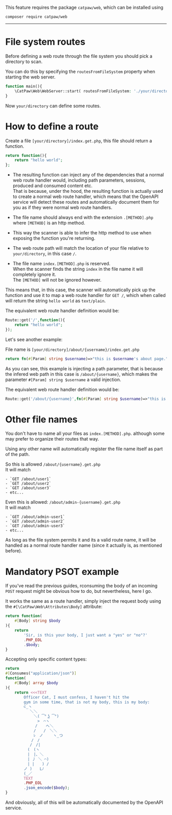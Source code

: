 This feature requires the package `catpaw/web`, which can be installed using<br/>
```
composer require catpaw/web
```
<hr/>

# File system routes

Before defining a web route through the file system you should pick a directory to scan.

You can do this by specifying the `routesFromFileSystem` property when starting the web server.
```php
function main(){
    \CatPaw\Web\WebServer::start( routesFromFileSystem: './your/directory' );
}
```
Now `your/directory` can define some routes.

# How to define a route

Create a file `[your/directory]/index.get.php`, this file should return a function.
```php
return function(){
    return "hello world";
};
```

- The resulting function can inject any of the dependencies that a normal web route handler would, including path parameters, sessions, produced and consumed content etc.<br/>
  That is because, under the hood, the resulting function is actually used to create a normal web route handler, which means that the OpenAPI service will detect these routes and automatically document them for you as if they were normal web route handlers.

- The file name should always end with the extension `.[METHOD].php` where `[METHOD]` is an http method.

- This way the scanner is able to infer the http method to use when exposing the function you're returning.

- The web route path will match the location of your file relative to `your/directory`, in this case `/`.

- The file name `index.[METHOD].php` is reserved.<br/>
  When the scanner finds the string `index` in the file name it will completely ignore it.<br/>
  The `[METHOD]` will not be ignored however.

This means that, in this case, the scanner will automatically pick up the function and use it to map a web route handler for `GET /`, which when called will return the string `hello world` as `text/plain`.

The equivalent web route handler definition would be:

```php
Route::get('/',function(){
    return "hello world";
});
```

Let's see another example:

File name is `[your/directory]/about/{username}/index.get.php`

```php
return fn(#[Param] string $username)=>"this is $username's about page.";
```

As you can see, this example is injecting a path parameter, that is because the infered web path in this case is `/about/{username}`, which makes the parameter `#[Param] string $username` a valid injection.

The equivalent web route handler definition would be:

```php
Route::get('/about/{username}',fn(#[Param] string $username)=>"this is $username's about page.");
```

# Other file names

You don't have to name all your files as `index.[METHOD].php`. although some may prefer to organize their routes that way.


Using any other name will automatically register the file name itself as part of the path.

So this is allowed `/about/{username}.get.php`<br/>
It will match 

    - `GET /about/user1`
    - `GET /about/user2`
    - `GET /about/user3`
    - etc...

Even this is allowed: `/about/admin-{username}.get.php`<br/>
It will match

    - `GET /about/admin-user1`
    - `GET /about/admin-user2`
    - `GET /about/admin-user3`
    - etc...

As long as the file system permits it and its a valid route name, it will be handled as a normal route handler name (since it actually is, as mentioned before).

# Mandatory PSOT example

If you've read the previous guides, rconsuming the body of an incoming `POST` request might be obvious how to do, but nevertheless, here I go.

It works the same as a route handler, simply inject the request body using the `#[\CatPaw\Web\Attributes\Body]` attribute:

```php
return function(
    #[Body] string $body
){
    return 
        'Sir, is this your body, I just want a "yes" or "no"?'
        .PHP_EOL
        .$body;
}
```
Accepting only specific content types:

```php
return 
#[Consumes("application/json")]
function(
    #[Body] array $body
){
    return <<<TEXT
        Officer Cat, I must confess, I haven't hit the 
        gym in some time, that is not my body, this is my body:
        ⊂_ヽ
        　 ＼＼
        　　 ＼( ͡° ͜ʖ ͡°)
        　　　 >　⌒ヽ
        　　　/ 　 へ＼
        　　 /　　/　＼＼
        　　 ﾚ　ノ　　 ヽ_つ
        　　/　/
        　 /　/|
        　(　(ヽ
        　|　|、＼
        　| 丿 ＼ ⌒)
        　| |　　) /
        ノ )　　Lﾉ
        (_／
        TEXT
        .PHP_EOL
        .json_encode($body);
}
```

And obviously, all of this will be automatically documented by the OpenAPI service.